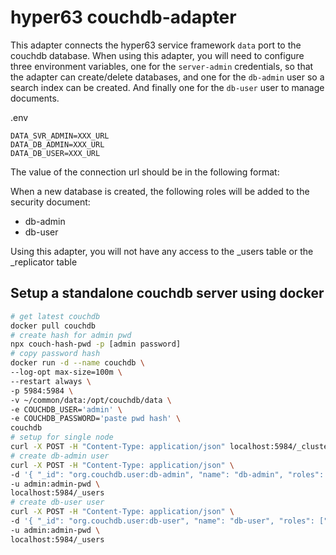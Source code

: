 # hyper63 couchdb-adapter

This adapter connects the hyper63 service framework `data` port to the couchdb database. When using this adapter, you will need to configure three environment variables, one for the `server-admin` credentials, so that the adapter can create/delete databases, and one for the `db-admin` user so a search index can be created. And finally one for the `db-user` user to manage documents.

.env

```
DATA_SVR_ADMIN=XXX_URL
DATA_DB_ADMIN=XXX_URL
DATA_DB_USER=XXX_URL
```

The value of the connection url should be in the following format:

[protocol]://[key]:[secret]@[host]:[port]

When a new database is created, the following roles will be added to the security document:

- db-admin
- db-user

Using this adapter, you will not have any access to the \_users table or the \_replicator table

## Setup a standalone couchdb server using docker

```sh
# get latest couchdb
docker pull couchdb
# create hash for admin pwd
npx couch-hash-pwd -p [admin password]
# copy password hash
docker run -d --name couchdb \
--log-opt max-size=100m \
--restart always \
-p 5984:5984 \
-v ~/common/data:/opt/couchdb/data \
-e COUCHDB_USER='admin' \
-e COUCHDB_PASSWORD='paste pwd hash' \
couchdb
# setup for single node
curl -X POST -H "Content-Type: application/json" localhost:5984/_cluster_setup -d '{"action":"enable_single_node", "bind_address":"0.0.0.0"}' -u 'admin:password'
# create db-admin user
curl -X POST -H "Content-Type: application/json" \
-d '{ "_id": "org.couchdb.user:db-admin", "name": "db-admin", "roles": ["db-admins"], "password": "pwd", "type": "user" }'  \
-u admin:admin-pwd \
localhost:5984/_users
# create db-user user
curl -X POST -H "Content-Type: application/json" \
-d '{ "_id": "org.couchdb.user:db-user", "name": "db-user", "roles": ["db-users"], "password": "pwd", "type": "user" }'  \
-u admin:admin-pwd \
localhost:5984/_users
```
